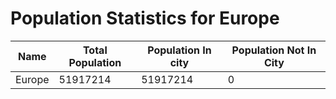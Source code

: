 # Population Statistics for Europe

| Name | Total Population | Population In city | Population Not In City |
| ---- | ---------------- | ------------------ | ---------------------- |
| Europe | 51917214 | 51917214 | 0